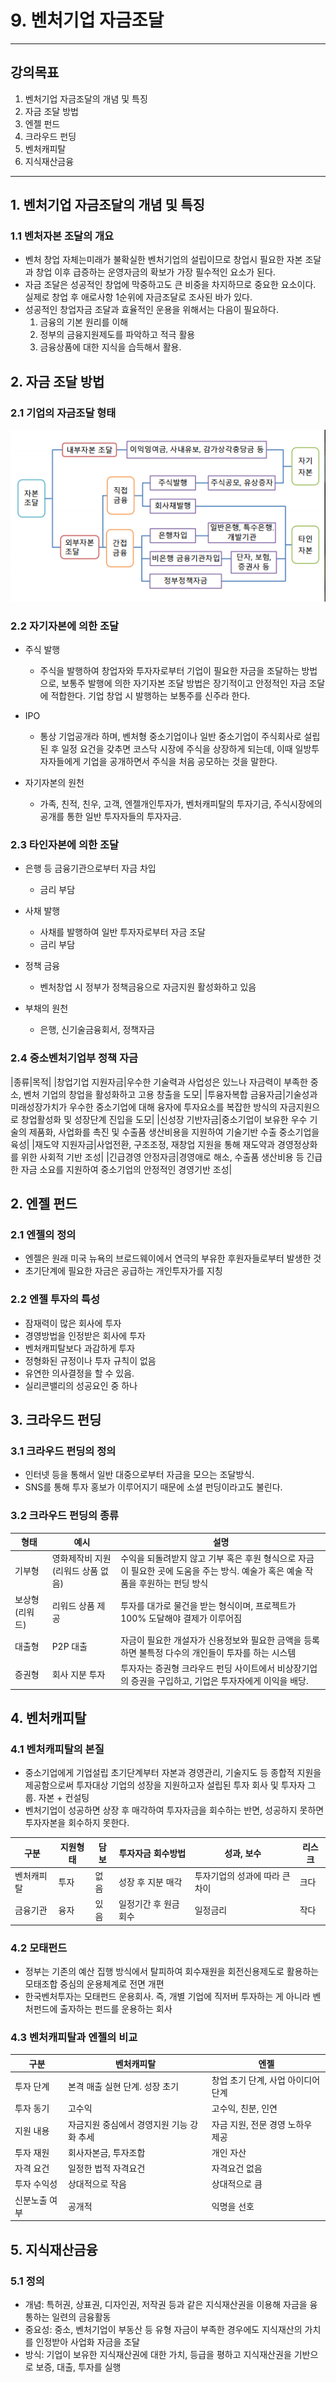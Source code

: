 # 9. 벤처기업 자금조달
---
## 강의목표
1. 벤처기업 자금조달의 개념 및 특징
2. 자금 조달 방법
2. 엔젤 펀드
3. 크라우드 펀딩
4. 벤처캐피탈
5. 지식재산금융
---

## 1. 벤처기업 자금조달의 개념 및 특징

### 1.1 벤처자본 조달의 개요

- 벤처 창업 자체는미래가 불확실한 벤처기업의 설립이므로 창업시 필요한 자본 조달과 창업 이후 급증하는 운영자금의 확보가 가장 필수적인 요소가 된다.
- 자금 조달은 성공적인 창업에 막중하고도 큰 비중을 차지하므로 중요한 요소이다. 실제로 창업 후 애로사항 1순위에 자금조달로 조사된 바가 있다.
- 성공적인 창업자금 조달과 효율적인 운용을 위해서는 다음이 필요하다.
  1. 금융의 기본 원리를 이해
  2. 정부의 금융지원제도를 파악하고 적극 활용
  3. 금융상품에 대한 지식을 습득해서 활용.

## 2. 자금 조달 방법

### 2.1 기업의 자금조달 형태

![corporate fund](https://github.com/abcbank/2019_winter/blob/master/venture/img/9week_corporate_fund.PNG)

### 2.2 자기자본에 의한 조달

- 주식 발행
  - 주식을 발행하여 창업자와 투자자로부터 기업이 필요한 자금을 조달하는 방법으로, 보통주 발행에 의한 자기자본 조달 방법은 장기적이고 안정적인 자금 조달에 적합한다. 기업 창업 시 발행하는 보통주를 신주라 한다.

- IPO
  - 통상 기업공개라 하며, 벤처형 중소기업이나 일반 중소기업이 주식회사로 설립된 후 일정 요건을 갖추면 코스닥 시장에 주식을 상장하게 되는데, 이때 일방투자자들에게 기업을 공개하면서 주식을 처음 공모하는 것을 말한다.

- 자기자본의 원천
  - 가족, 친적, 친우, 고객, 엔젤개인투자가, 벤처캐피탈의 투자기금, 주식시장에의 공개를 통한 일반 투자자들의 투자자금.

### 2.3 타인자본에 의한 조달

- 은행 등 금융기관으로부터 자금 차입
  - 금리 부담

- 사채 발행
  - 사채를 발행하여 일반 투자자로부터 자금 조달
  - 금리 부담

- 정책 금융
  - 벤처창업 시 정부가 정책금융으로 자금지원 활성화하고 있음

- 부채의 원천
  - 은행, 신기술금융회서, 정책자금

### 2.4 중소벤처기업부 정책 자금

|종류|목적|
|창업기업 지원자금|우수한 기술력과 사업성은 있느나 자금력이 부족한 중소, 벤처 기업의 창업을 활성화하고 고용 창출을 도모|
|투융자복합 금융자금|기술성과 미래성장가치가 우수한 중소기업에 대해 융자에 투자요소를 복잡한 방식의 자금지원으로 창업활성화 및 성장단계 진입을 도모|
|신성장 기반자금|중소기업이 보유한 우수 기술의 제품화, 사업화를 촉진 및 수출품 생산비용을 지원하여 기술기반 수출 중소기업을 육성|
|재도약 지원자금|사업전환, 구조조정, 재창업 지원을 통해 재도약과 경영정상화를 위한 사회적 기반 조성|
|긴급경영 안정자금|경영애로 해소, 수출품 생산비용 등 긴급한 자금 소요를 지원하여 중소기업의 안정적인 경영기반 조성|

## 2. 엔젤 펀드

### 2.1 엔젤의 정의

- 엔젤은 원래 미국 뉴욕의 브로드웨이에서 연극의 부유한 후원자들로부터 발생한 것
- 초기단계에 필요한 자금은 공급하는 개인투자가를 지칭

### 2.2 엔젤 투자의 특성

- 잠재력이 많은 회사에 투자
- 경영방법을 인정받은 회사에 투자
- 벤처캐피탈보다 과감하게 투자
- 정형화된 규정이나 투자 규칙이 없음
- 유연한 의사결정을 할 수 있음.
- 실리콘밸리의 성공요인 중 하나

## 3. 크라우드 펀딩

### 3.1 크라우드 펀딩의 정의

- 인터넷 등을 통해서 일반 대중으로부터 자금을 모으는 조달방식.
- SNS를 통해 투자 홍보가 이루어지기 때문에 소셜 펀딩이라고도 불린다.

### 3.2 크라우드 펀딩의 종류
|형태|예시|설명|
|----|----|----|
|기부형|영화제작비 지원(리워드 상품 없음)|수익을 되돌려받지 않고 기부 혹은 후원 형식으로 자금이 필요한 곳에 도움을 주는 방식. 예술가 혹은 예술 작품을 후원하는 펀딩 방식|
|보상형(리워드)|리워드 상품 제공|투자를 대가로 물건을 받는 형식이며, 프로젝트가 100% 도달해야 결제가 이루어짐|
|대출형|P2P 대출|자금이 필요한 개설자가 신용정보와 필요한 금액을 등록하면 불특정 다수의 개인들이 투자를 하는 시스템|
|증권형|회사 지분 투자|투자자는 증권형 크라우드 펀딩 사이트에서 비상장기업의 증권을 구입하고, 기업은 투자자에게 이익을 배당.|

## 4. 벤처캐피탈

### 4.1 벤처캐피탈의 본질

- 중소기업에게 기업설립 초기단계부터 자본과 경영관리, 기술지도 등 종합적 지원을 제공함으로써 투자대상 기업의 성장을 지원하고자 설립된 투자 회사 및 투자자 그룹. 자본 + 컨설팅
- 벤처기업이 성공하면 상장 후 매각하여 투자자금을 회수하는 반면, 성공하지 못하면 투자자본을 회수하지 못한다.

|구분|지원형태|담보|투자자금 회수방법|성과, 보수|리스크|
|----|--------|----|-----------------|----------|------|
|벤처캐피탈|투자|없음|성장 후 지분 매각|투자기업의 성과에 따라 큰 차이|크다|
|금융기관|융자|있음|일정기간 후 원금 회수|일정금리|작다|

### 4.2 모태펀드

- 정부는 기존의 예산 집행 방식에서 탈피하여 회수재원을 회전신용제도로 활용하는 모태조합 중심의 운용체계로 전면 개편
- 한국벤처투자는 모태펀드 운용회사. 즉, 개별 기업에 직저버 투자하는 게 아니라 벤처펀드에 출자하는 펀드를 운용하는 회사

### 4.3 벤처캐피탈과 엔젤의 비교

|구분|벤처캐피탈|엔젤|
|----|----------|----|
|투자 단계|본격 매출 실현 단계. 성장 초기|창업 초기 단계, 사업 아이디어 단계|
|투자 동기|고수익|고수익, 친분, 인연|
|지원 내용|자금지원 중심에서 경영지원 기능 강화 추세|자금 지원, 전문 경영 노하우 제공|
|투자 재원|회사자본금, 투자조합|개인 자산|
|자격 요건|일정한 법적 자격요건|자격요건 없음|
|투자 수익성|상대적으로 작음|상대적으로 큼|
|신분노출 여부|공개적|익명을 선호|

## 5. 지식재산금융

### 5.1 정의

- 개념: 특허권, 상표권, 디자인권, 저작권 등과 같은 지식재산권을 이용해 자금을 융통하는 일련의 금융활동
- 중요성: 중소, 벤처기업이 부동산 등 유형 자금이 부족한 경우에도 지식재산의 가치를 인정받아 사업화 자금을 조달
- 방식: 기업이 보유한 지식재산권에 대한 가치, 등급을 평하고 지식재산권을 기반으로 보증, 대출, 투자를 실행

